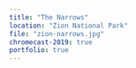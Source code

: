 ```yaml
---
title: "The Narrows"
location: "Zion National Park"
file: "zion-narrows.jpg"
chromecast-2019: true
portfolio: true
---
```

